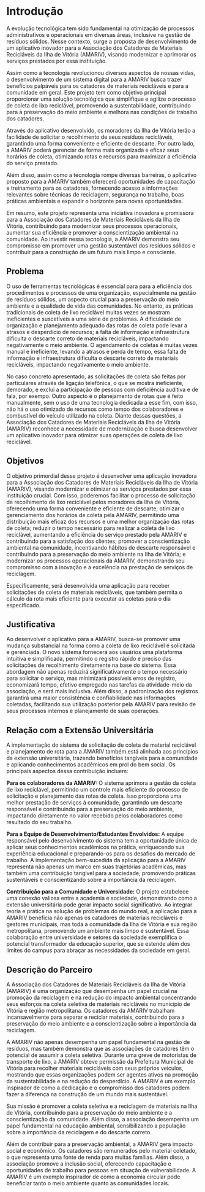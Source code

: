 # Introdução

A evolução tecnológica tem sido fundamental na otimização de processos administrativos e operacionais em diversas áreas, inclusive na gestão de resíduos sólidos. Nesse contexto, surge a proposta de desenvolvimento de um aplicativo inovador para a Associação dos Catadores de Materiais Recicláveis da Ilha de Vitória (AMARIV), visando modernizar e aprimorar os serviços prestados por essa instituição.

Assim como a tecnologia revolucionou diversos aspectos de nossas vidas, o desenvolvimento de um sistema digital para a AMARIV busca trazer benefícios palpáveis para os catadores de materiais recicláveis e para a comunidade em geral. Este projeto tem como objetivo principal proporcionar uma solução tecnológica que simplifique e agilize o processo de coleta de lixo reciclável, promovendo a sustentabilidade, contribuindo para a preservação do meio ambiente e melhora nas condições de trabalho dos catadores.

Através do aplicativo desenvolvido, os moradores da Ilha de Vitória terão a facilidade de solicitar o recolhimento de seus resíduos recicláveis, garantindo uma forma conveniente e eficiente de descarte. Por outro lado, a AMARIV poderá gerenciar de forma mais organizada e eficaz seus horários de coleta, otimizando rotas e recursos para maximizar a eficiência do serviço prestado.

Além disso, assim como a tecnologia rompe diversas barreiras, o aplicativo proposto para a AMARIV também oferecerá oportunidades de capacitação e treinamento para os catadores, fornecendo acesso a informações relevantes sobre técnicas de reciclagem, segurança no trabalho, boas práticas ambientais e expandir o horizonte para novas oportunidades.

Em resumo, este projeto representa uma iniciativa inovadora e promissora para a Associação dos Catadores de Materiais Recicláveis da Ilha de Vitória, contribuindo para modernizar seus processos operacionais, aumentar sua eficiência e promover a conscientização ambiental na comunidade. Ao investir nessa tecnologia, a AMARIV demonstra seu compromisso em promover uma gestão sustentável dos resíduos sólidos e contribuir para a construção de um futuro mais limpo e consciente.


## Problema
O uso de ferramentas tecnológicas é essencial para para a eficiência dos procedimentos e processos de uma organização, especialmente na gestão de resíduos sólidos, um aspecto crucial para a preservação do meio ambiente e a qualidade de vida das comunidades. No entanto, as práticas tradicionais de coleta de lixo reciclável muitas vezes se mostram ineficientes e suscetíveis a uma série de problemas. A dificuldade de organização e planejamento adequado das rotas de coleta pode levar a atrasos e desperdício de recursos; a falta de informação e infraestrutura dificulta o descarte correto de materiais recicláveis, impactando negativamente o meio ambiente. O agendamento de coletas é muitas vezes manual e ineficiente, levando a atrasos e perda de tempo, essa falta de informação e infraestrutura dificulta o descarte correto de materiais recicláveis, impactando negativamente o meio ambiente. 

No caso concreto apresentado, as solicitações de coleta são feitas por particulares através de ligação telefônica, o que se  mostra ineficiente, demorado, e exclui a participação de pessoas com deficiência auditiva e de fala, por exempo. Outro aspecto é o planejamento de rotas que é feito manualmente, sem o uso de uma tecnologia dedicada a esse fim, com isso, não há o uso otimizado de recursos como tempo dos colaboradores e combustível do veículo utilizado na coleta. Diante dessas questões, a Associação dos Catadores de Materiais Recicláveis da Ilha de Vitória (AMARIV) reconhece a necessidade de modernização e busca desenvolver um aplicativo inovador para otimizar suas operações de coleta de lixo reciclável.


## Objetivos

O objetivo primordial desse projeto é desenvolver uma aplicação inovadora para a Associação dos Catadores de Materiais Recicláveis da Ilha de Vitória (AMARIV), visando modernizar e otimizar os serviços prestados por essa instituição crucial. Com isso, poderemos facilitar o processo de solicitação de recolhimento de lixo reciclável pelos moradores da Ilha de Vitória, oferecendo uma forma conveniente e eficiente de descarte; otimizar o gerenciamento dos horários de coleta pela AMARIV, permitindo uma distribuição mais eficaz dos recursos e uma melhor organização das rotas de coleta; reduzir o tempo necessário para realizar a coleta de lixo reciclável, aumentando a eficiência do serviço prestado pela AMARIV e contribuindo para a satisfação dos clientes; promover a conscientização ambiental na comunidade, incentivando hábitos de descarte responsável e contribuindo para a preservação do meio ambiente na Ilha de Vitória; e modernizar os processos operacionais da AMARIV, demonstrando seu compromisso com a inovação e a excelência na prestação de serviços de reciclagem.

Especificamente, será desenvolvida uma aplicação para receber solicitações de coleta de materiais recicláveis, que também permita o cálculo da rota mais eficiente para executar as coletas para o dia especificado.


## Justificativa

Ao desenvolver o aplicativo para a AMARIV, busca-se promover uma mudança substancial na forma como a coleta de lixo reciclável é solicitada e gerenciada. O novo sistema fornecerá aos usuários uma plataforma intuitiva e simplificada, permitindo o registro rápido e preciso das solicitações de recolhimento diretamente na base do sistema. Essa abordagem não apenas reduzirá significativamente o tempo necessário para solicitar o serviço, mas minimizará possíveis erros de registro, economizará tempo, efetivo empregado nas tarefas da atividade-meio da associação, e será mais inclusiva. Além disso, a padronização dos registros garantirá uma maior consistência e confiabilidade nas informações coletadas, facilitando sua utilização posterior pela AMARIV para revisão de seus processos internos e planejamento de suas operações.


## Relação com a Extensão Universitária

A implementação do sistema de solicitação de coleta de material reciclável e planejamento de rota para a AMARIV também está alinhada aos princípios da extensão universitária, trazendo benefícios tangíveis para a comunidade e aplicando conhecimentos acadêmicos em prol do bem social. Os principais aspectos dessa contribuição incluem:


**Para os colaboradores da AMARIV:** O sistema aprimora a gestão da coleta de lixo reciclável, permitindo um controle mais eficiente do processo de solicitação e planejamento das rotas de coleta. Isso proporciona uma melhor prestação de serviços à comunidade, garantindo um descarte responsável e contribuindo para a preservação do meio ambiente, impactando diretamente no valor recebido pelos colaboradores como resultado do seu trabalho.


**Para a Equipe de Desenvolvimento/Estudantes Envolvidos:** A equipe responsável pelo desenvolvimento do sistema tem a oportunidade única de aplicar seus conhecimentos acadêmicos na prática, enriquecendo sua experiência educacional e preparando-os para os desafios do mercado de trabalho. A implementação bem-sucedida da aplicação para a AMARIV representa não apenas um marco em suas trajetórias acadêmicas, mas também uma contribuição tangível para a sociedade, promovendo práticas sustentáveis e conscientizando sobre a importância da reciclagem.


**Contribuição para a Comunidade e Universidade:** O projeto estabelece uma conexão valiosa entre a academia e sociedade, demonstrando como a extensão universitária pode gerar impacto social significativo. Ao integrar teoria e prática na solução de problemas do mundo real, a aplicação para a AMARIV beneficia não apenas os catadores de materiais recicláveis e gestores municipais, mas toda a comunidade da Ilha de Vitória e sua região metropolitana, promovendo um ambiente mais limpo e sustentável. Essa colaboração entre universidade e setores da sociedade exemplifica o potencial transformador da educação superior, que se estende além dos limites do campus para abraçar as necessidades da sociedade em geral.


## Descrição do Parceiro

A Associação dos Catadores de Materiais Recicláveis da Ilha de Vitória (AMARIV) é uma organização que desempenha um papel crucial na promoção da reciclagem e na redução do impacto ambiental concentrando seus esforços na coleta seletiva de materiais recicláveis no município de Vitória e região metropolitana. Os catadores da AMARIV trabalham incansavelmente para separar e reciclar materiais, contribuindo para a preservação do meio ambiente e a conscientização sobre a importância da reciclagem.

A AMARIV não apenas desempenha um papel fundamental na gestão de resíduos, mas também demonstra que as associações de catadores têm o potencial de assumir a coleta seletiva. Durante uma greve de motoristas de transporte de lixo, a AMARIV obteve permissão da Prefeitura Municipal de Vitória para recolher materiais recicláveis com seus próprios veículos, mostrando que essas organizações podem ser agentes ativos na promoção da sustentabilidade e na redução do desperdício. A AMARIV é um exemplo inspirador de como a dedicação e o compromisso dos catadores podem fazer a diferença na construção de um mundo mais sustentável.

Sua missão é promover a coleta seletiva e a reciclagem de materiais na Ilha de Vitória, contribuindo para a preservação do meio ambiente e a conscientização da comunidade. Além disso, a associação desempenha um papel fundamental na educação ambiental, sensibilizando a população sobre a importância da reciclagem e do descarte correto.

Além de contribuir para a preservação ambiental, a AMARIV gera impacto social e econômico. Os catadores são remunerados pelo material coletado, o que representa uma fonte de renda para muitas famílias. Além disso, a associação promove a inclusão social, oferecendo capacitação e oportunidades de trabalho para pessoas em situação de vulnerabilidade. A AMARIV é um exemplo inspirador de como a economia circular pode beneficiar tanto o meio ambiente quanto as comunidades locais.

